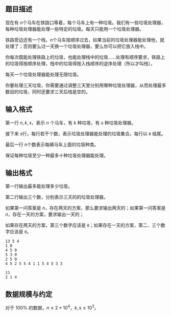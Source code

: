 ## 题目描述

现在有 $n$​ 个马车在铁路口等着，每个马车上有一种垃圾。我们有一些垃圾处理器，每种垃圾处理器能处理一些特定的垃圾。每天只能用一个垃圾处理器。

铁路旁边还有一个栈，$n$​​​ 个马车按顺序过去，如果当前的垃圾处理器能处理他，就处理了；否则要么过一天换一个垃圾处理器，要么你可以把它放入栈中。

你每次既能处理铁路上的垃圾，也能处理栈中的垃圾……处理有顺序要求，铁路上的垃圾得按顺序处理，栈中的垃圾得按入栈顺序的逆序处理（所以才叫栈）。

每天一个垃圾处理器能处理无限垃圾。

你要处理三天垃圾，你需要通过调整三天里分别用哪种垃圾处理器，从而处理最多数目的垃圾，同时还要求三天后栈是空的。

## 输入格式

第一行 $n,k,s$，表示 $n$ 个马车，有 $k$ 种垃圾，有 $s$ 种垃圾处理器。

接下来 $s$​ 行，每行若干个数，表示垃圾处理器能处理的垃圾集合。每行以 `0` 结尾。

最后一行 $n$​ 个数表示每辆马车上面的垃圾种类。

保证每种垃圾至少一种最多十种垃圾处理器能处理。

## 输出格式

第一行输出最多能处理多少垃圾。

第二行输出三个数，分别表示三天的的垃圾处理器。

如果第一问答案是 $n$，存在两天的方案，那么要求输出两天的；如果第一问答案是 $n$​，存在一天的方案，要求输出一天的；

如果存在两天的方案，第三个数字应该是 `0`；如果存在一天的方案，第二、三个数字应该是 `0`。

```input1
13 5 4
1 0
4 5 0
5 3 0
2 5 0
4 5 2 5 5 4 1 1 5 4 5 3 3
```

```output1
11
2 1 4
```

## 数据规模与约定

对于 $100\%$​ 的数据，$n\leq 2\times 10^4$，$k,s\leq 10^3$。

